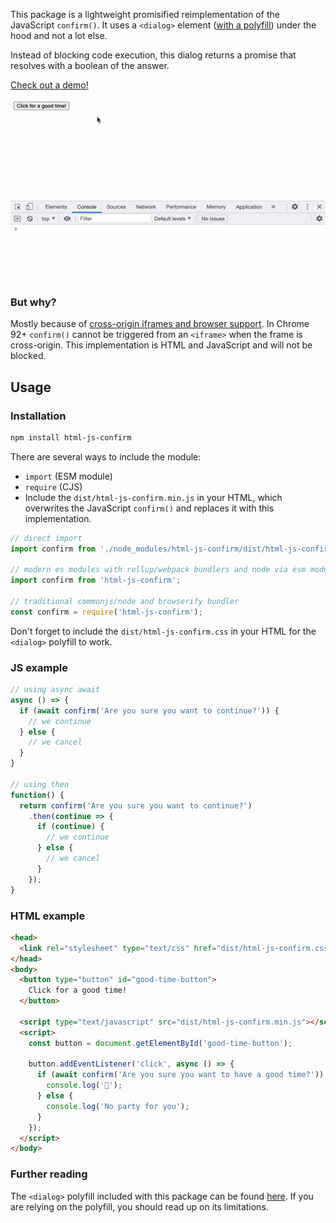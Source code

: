 This package is a lightweight promisified reimplementation of the JavaScript `confirm()`. It uses a `<dialog>` element ([with a polyfill](https://github.com/GoogleChrome/dialog-polyfill)) under the hood and not a lot else.

Instead of blocking code execution, this dialog returns a promise that resolves with a boolean of the answer.

[Check out a demo!](https://outtherenz.github.io/html-js-confirm/demo.html)

![Demo of package](./demo.gif)

### But why?
Mostly because of [cross-origin iframes and browser support](https://www.chromestatus.com/feature/5148698084376576). In Chrome 92+ `confirm()` cannot be triggered from an `<iframe>` when the frame is cross-origin. This implementation is HTML and JavaScript and will not be blocked.

## Usage

### Installation

```bash
npm install html-js-confirm
```

There are several ways to include the module:
- `import` (ESM module)
- `require` (CJS)
- Include the `dist/html-js-confirm.min.js` in your HTML, which overwrites the JavaScript `confirm()` and replaces it with this implementation.

```javascript
// direct import
import confirm from './node_modules/html-js-confirm/dist/html-js-confirm.esm.js';

// modern es modules with rollup/webpack bundlers and node via esm module
import confirm from 'html-js-confirm';

// traditional commonjs/node and browserify bundler
const confirm = require('html-js-confirm');
```

Don't forget to include the `dist/html-js-confirm.css` in your HTML for the `<dialog>` polyfill to work.

### JS example
```javascript
// using async await
async () => {
  if (await confirm('Are you sure you want to continue?')) {
    // we continue
  } else {
    // we cancel
  }
}

// using then
function() {
  return confirm('Are you sure you want to continue?')
    .then(continue => {
      if (continue) {
        // we continue
      } else {
        // we cancel
      }
    });
}
```

### HTML example
```html
<head>
  <link rel="stylesheet" type="text/css" href="dist/html-js-confirm.css" />
</head>
<body>
  <button type="button" id="good-time-button">
    Click for a good time!
  </button>

  <script type="text/javascript" src="dist/html-js-confirm.min.js"></script>
  <script>
    const button = document.getElementById('good-time-button');

    button.addEventListener('click', async () => {
      if (await confirm('Are you sure you want to have a good time?')) {
        console.log('🎉');
      } else {
        console.log('No party for you');
      }
    });
  </script>
</body>
```

### Further reading
The `<dialog>` polyfill included with this package can be found [here](https://github.com/GoogleChrome/dialog-polyfill). If you are relying on the polyfill, you should read up on its limitations.